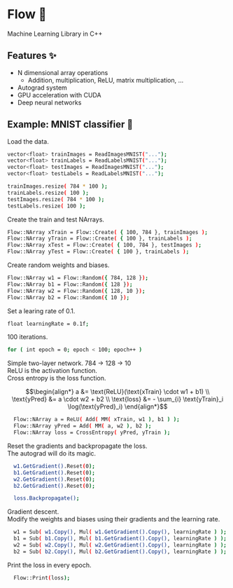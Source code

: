 # Flow 🌊
Machine Learning Library in C++
## Features ✨
- N dimensional array operations
  - Addition, multiplication, ReLU, matrix multiplication, ...
- Autograd system
- GPU acceleration with CUDA
- Deep neural networks
## Example: MNIST classifier 🔢
Load the data.
```bash
vector<float> trainImages = ReadImagesMNIST("...");
vector<float> trainLabels = ReadLabelsMNIST("...");
vector<float> testImages = ReadImagesMNIST("...");
vector<float> testLabels = ReadLabelsMNIST("...");

trainImages.resize( 784 * 100 );
trainLabels.resize( 100 );
testImages.resize( 784 * 100 );
testLabels.resize( 100 );
```
Create the train and test NArrays.
```bash
Flow::NArray xTrain = Flow::Create( { 100, 784 }, trainImages );
Flow::NArray yTrain = Flow::Create( { 100 }, trainLabels );
Flow::NArray xTest = Flow::Create( { 100, 784 }, testImages );
Flow::NArray yTest = Flow::Create( { 100 }, trainLabels );
```
Create random weights and biases.
```bash
Flow::NArray w1 = Flow::Random({ 784, 128 });
Flow::NArray b1 = Flow::Random({ 128 });
Flow::NArray w2 = Flow::Random({ 128, 10 });
Flow::NArray b2 = Flow::Random({ 10 });
```
Set a learing rate of 0.1.
```bash
float learningRate = 0.1f;
```
100 iterations.
```bash
for ( int epoch = 0; epoch < 100; epoch++ )
```
Simple two-layer network. 784 -> 128 -> 10<br>
ReLU is the activation function.<br>
Cross entropy is the loss function.
```math
\begin{align*}
a &= \text{ReLU}(\text{xTrain} \cdot w1 + b1) \\
\text{yPred} &= a \cdot w2 + b2 \\
\text{loss} &= - \sum_{i} \text{yTrain}_i \log(\text{yPred}_i)
\end{align*}
```
```bash
  Flow::NArray a = ReLU( Add( MM( xTrain, w1 ), b1 ) );
  Flow::NArray yPred = Add( MM( a, w2 ), b2 );
  Flow::NArray loss = CrossEntropy( yPred, yTrain );
```
Reset the gradients and backpropagate the loss.<br>
The autograd will do its magic.
```bash
  w1.GetGradient().Reset(0);
  b1.GetGradient().Reset(0);
  w2.GetGradient().Reset(0);
  b2.GetGradient().Reset(0);

  loss.Backpropagate();
```
Gradient descent.<br>
Modify the weights and biases using their gradients and the learning rate.
```bash
  w1 = Sub( w1.Copy(), Mul( w1.GetGradient().Copy(), learningRate ) );
  b1 = Sub( b1.Copy(), Mul( b1.GetGradient().Copy(), learningRate ) );
  w2 = Sub( w2.Copy(), Mul( w2.GetGradient().Copy(), learningRate ) );
  b2 = Sub( b2.Copy(), Mul( b2.GetGradient().Copy(), learningRate ) );
```
Print the loss in every epoch.
```bash
  Flow::Print(loss);
```